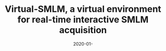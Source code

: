 ---
title: "Virtual-SMLM, a virtual environment for real-time interactive SMLM acquisition"
collection: publications
permalink: /publication/2020-01-Virtual-SMLM-a-virtual-environment-for-real-time-interactive-SMLM-acquisition
category: 'preprint'
excerpt: 'Under review. [\textit{Link: https://www.biorxiv.org/content/10.1101/2020.03.05.967893v1}]'
date: 2020-01-
venue: 'Under review. [textitLink: https://www.biorxiv.org/content/10.1101/2020.03.05.967893v1]'
citation: ' Juliette Griffie,  Pham T.-a.,  Christian Sieben,  Robin Lang,  Volkan Cevher,  Seamus Holden,  Michael Unser,  Suliana Manley,  Daniel Sage, &quot;Virtual-SMLM, a virtual environment for real-time interactive SMLM acquisition.&quot; <i>Under review. [textitLink: https://www.biorxiv.org/content/10.1101/2020.03.05.967893v1]</i> 2020.'
---